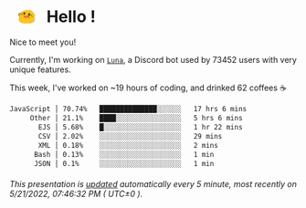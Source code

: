 <h1>   <img src="./spoink.gif" style="vertical-align:middle;" width="30px">   Hello ! </h1>

Nice to meet you!

Currently, I'm working on <a href='https://github.com/Asgarrrr/Luna'>`Luna`</a>, a Discord bot used by 73452 users with very unique features.

This week, I've worked on ~19 hours of coding, and drinked 62 coffees ☕

```
JavaScript │ 70.74%   ██████████████░░░░░░   17 hrs 6 mins
     Other │ 21.1%    ████░░░░░░░░░░░░░░░░   5 hrs 6 mins
       EJS │ 5.68%    █░░░░░░░░░░░░░░░░░░░   1 hr 22 mins
       CSV │ 2.02%    ░░░░░░░░░░░░░░░░░░░░   29 mins
       XML │ 0.18%    ░░░░░░░░░░░░░░░░░░░░   2 mins
      Bash │ 0.13%    ░░░░░░░░░░░░░░░░░░░░   1 min
      JSON │ 0.1%     ░░░░░░░░░░░░░░░░░░░░   1 min
```

###### This presentation is [updated](https://github.com/Asgarrrr) automatically every 5 minute, most recently on 5/21/2022, 07:46:32 PM ( UTC±0 ).